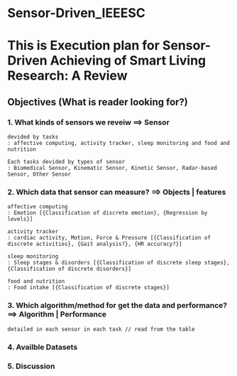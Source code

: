 # Sensor-Driven_IEEESC

# This is Execution plan for Sensor-Driven Achieving of Smart Living Research: A Review

## Objectives (What is reader looking for?) 
### 1. What kinds of sensors we reveiw ==> Sensor
    devided by tasks 
    : affective computing, activity tracker, sleep monitoring and food and nutrition

    Each tasks devided by types of sensor 
    : Biomedical Sensor, Kinematic Sensor, Kinetic Sensor, Radar-based Sensor, Other Sensor

### 2. Which data that sensor can measure? ==> Objects | features
    affective computing
    : Emotion [{Classification of discrete emotion}, {Regression by levels}]

    activity tracker
    : cardiac activity, Motion, Force & Pressure [{Classification of discrete activities}, {Gait analysis?}, {HR accuracy?}]

    sleep monitoring
    : Sleep stages & disorders [{Classification of discrete sleep stages}, {Classification of discrete disorders}]

    food and nutrition
    : Food intake [{Classification of discrete stages}]

### 3. Which algorithm/method for get the data and performance? ==> Algorithm | Performance
    detailed in each sensor in each task // read from the table

### 4. Availble Datasets
### 5. Discussion